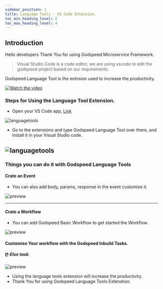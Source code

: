 ```yaml
---
sidebar_position: 1
title: Language Tools - VS Code Extension.
toc_min_heading_level: 2
toc_max_heading_level: 4
---
```


## Introduction

Hello developers Thank You for using Godspeed Microservice Framework. 


>  Visual Studio Code is a code editor, we are using vscode to edit the godspeed project based on our requirements. 

Godspeed Language Tool is the extnsion used to increase the productivity.

[![Watch the video](/img/vscode_front.png)](https://www.youtube.com/watch?v=Yir19zd492I)


### Steps for Using the Language Tool Extension.

- Open your VS Code app, [Link](https://code.visualstudio.com/)

![languagetools](/img/vscode_front.png)

- Go to the extensions and type Godspeed Language Tool over there, and install it in your Visual Studio code.

![languagetools](/img/godspeedlanguagetools.png)
---
### Things you can do it with Godspeed Language Tools

#### Crate an Event
- You can also add body, params, response in the event customise it. 

![preview](/img/video-gif/godspeed_event.gif "Godspeed Event Sample")

---
#### Crate a Workflow 
- You can add Godspeed Basic Workflow to get started the Workflow. 

![preview](/img/video-gif/godspeed_workflow.gif "Godspeed Workflow Sample")

#### Customise Your workflow with the Godspeed Inbuild Tasks.

##### If-Else task 

![preview](/img/video-gif/if_else_task.gif "Godspeed Inbuild Tasks")

- Using the language tools extension will increase the productivity. 
- Thank You for using Godspeed Language Tools Extenstion.
